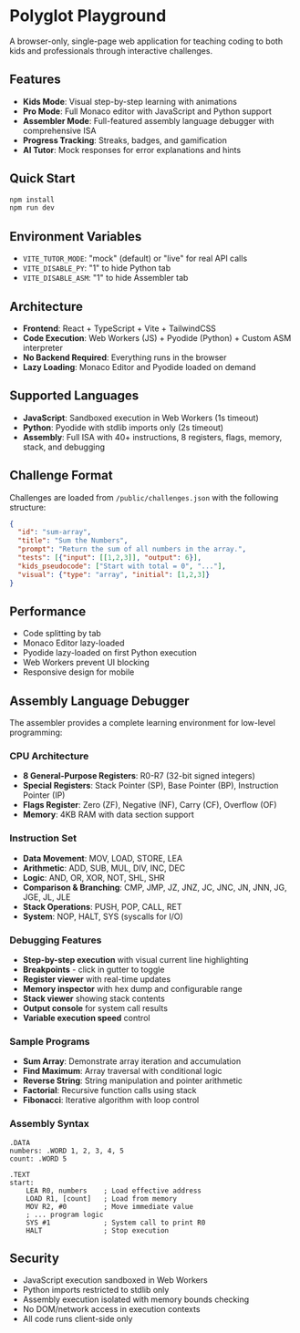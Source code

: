 # Polyglot Playground

A browser-only, single-page web application for teaching coding to both kids and professionals through interactive challenges.

## Features

- **Kids Mode**: Visual step-by-step learning with animations
- **Pro Mode**: Full Monaco editor with JavaScript and Python support
- **Assembler Mode**: Full-featured assembly language debugger with comprehensive ISA
- **Progress Tracking**: Streaks, badges, and gamification
- **AI Tutor**: Mock responses for error explanations and hints

## Quick Start

```bash
npm install
npm run dev
```

## Environment Variables

- `VITE_TUTOR_MODE`: "mock" (default) or "live" for real API calls
- `VITE_DISABLE_PY`: "1" to hide Python tab
- `VITE_DISABLE_ASM`: "1" to hide Assembler tab

## Architecture

- **Frontend**: React + TypeScript + Vite + TailwindCSS
- **Code Execution**: Web Workers (JS) + Pyodide (Python) + Custom ASM interpreter
- **No Backend Required**: Everything runs in the browser
- **Lazy Loading**: Monaco Editor and Pyodide loaded on demand

## Supported Languages

- **JavaScript**: Sandboxed execution in Web Workers (1s timeout)
- **Python**: Pyodide with stdlib imports only (2s timeout)
- **Assembly**: Full ISA with 40+ instructions, 8 registers, flags, memory, stack, and debugging

## Challenge Format

Challenges are loaded from `/public/challenges.json` with the following structure:

```json
{
  "id": "sum-array",
  "title": "Sum the Numbers",
  "prompt": "Return the sum of all numbers in the array.",
  "tests": [{"input": [[1,2,3]], "output": 6}],
  "kids_pseudocode": ["Start with total = 0", "..."],
  "visual": {"type": "array", "initial": [1,2,3]}
}
```

## Performance

- Code splitting by tab
- Monaco Editor lazy-loaded
- Pyodide lazy-loaded on first Python execution
- Web Workers prevent UI blocking
- Responsive design for mobile

## Assembly Language Debugger

The assembler provides a complete learning environment for low-level programming:

### CPU Architecture
- **8 General-Purpose Registers**: R0-R7 (32-bit signed integers)
- **Special Registers**: Stack Pointer (SP), Base Pointer (BP), Instruction Pointer (IP)
- **Flags Register**: Zero (ZF), Negative (NF), Carry (CF), Overflow (OF)
- **Memory**: 4KB RAM with data section support

### Instruction Set
- **Data Movement**: MOV, LOAD, STORE, LEA
- **Arithmetic**: ADD, SUB, MUL, DIV, INC, DEC
- **Logic**: AND, OR, XOR, NOT, SHL, SHR
- **Comparison & Branching**: CMP, JMP, JZ, JNZ, JC, JNC, JN, JNN, JG, JGE, JL, JLE
- **Stack Operations**: PUSH, POP, CALL, RET
- **System**: NOP, HALT, SYS (syscalls for I/O)

### Debugging Features
- **Step-by-step execution** with visual current line highlighting
- **Breakpoints** - click in gutter to toggle
- **Register viewer** with real-time updates
- **Memory inspector** with hex dump and configurable range
- **Stack viewer** showing stack contents
- **Output console** for system call results
- **Variable execution speed** control

### Sample Programs
- **Sum Array**: Demonstrate array iteration and accumulation
- **Find Maximum**: Array traversal with conditional logic
- **Reverse String**: String manipulation and pointer arithmetic
- **Factorial**: Recursive function calls using stack
- **Fibonacci**: Iterative algorithm with loop control

### Assembly Syntax
```assembly
.DATA
numbers: .WORD 1, 2, 3, 4, 5
count: .WORD 5

.TEXT
start:
    LEA R0, numbers    ; Load effective address
    LOAD R1, [count]   ; Load from memory
    MOV R2, #0         ; Move immediate value
    ; ... program logic
    SYS #1             ; System call to print R0
    HALT               ; Stop execution
```

## Security

- JavaScript execution sandboxed in Web Workers
- Python imports restricted to stdlib only
- Assembly execution isolated with memory bounds checking
- No DOM/network access in execution contexts
- All code runs client-side only